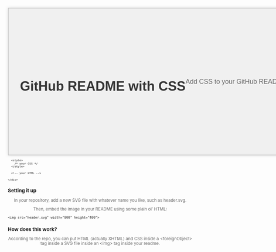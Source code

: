 <!-- SVG con CSS y HTML para el README de GitHub -->
<div xmlns="http://www.w3.org/1999/xhtml" class="container">
    <!-- Contenido HTML del banner -->
    <h1>GitHub README with CSS</h1>
    <p>Add CSS to your GitHub READMEs</p>
</div>

<!-- CSS para el diseño del banner -->
<style>
    .container {
        width: 800px;
        height: 400px;
        background-color: #f0f0f0;
        display: flex;
        justify-content: center;
        align-items: center;
        font-family: Arial, sans-serif;
        border: 2px solid #ccc;
        box-shadow: 0 0 10px rgba(0, 0, 0, 0.1);
    }

    h1 {
        color: #333;
        font-size: 36px;
    }

    p {
        color: #666;
        font-size: 18px;
        text-align: center;
    }
</style>



<svg fill="none" viewBox="0 0 800 400" width="800" height="400" xmlns="http://www.w3.org/2000/svg">
  <foreignObject width="100%" height="100%">
    <div xmlns="http://www.w3.org/1999/xhtml">

      <style>
        /* your CSS */
      </style>

      <!-- your HTML -->

    </div>
  </foreignObject>
</svg>





<!-- Instrucciones adicionales para el README -->
<h2>Setting it up</h2>
<p>In your repository, add a new SVG file with whatever name you like, such as header.svg.</p>
<p>Then, embed the image in your README using some plain ol' HTML:</p>
<pre>&lt;img src="header.svg" width="800" height="400"&gt;</pre>
<h2>How does this work?</h2>
<p>According to the repo, you can put HTML (actually XHTML) and CSS inside a &lt;foreignObject&gt; tag inside a SVG file inside an &lt;img&gt; tag inside your readme.</p>
<p>...</p>
<h2>What about JavaScript?</h2>
<p>GitHub has very specific content loading policies on their servers, and when loading any type of asset the server first sanitizes the data to ensure no foreign JavaScript executes in the browser.</p>
<p>...</p>
